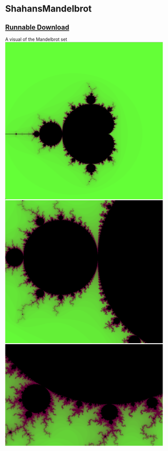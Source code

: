 # ShahansMandelbrot
## [Runnable Download](https://github.com/shahanneda/ShahansMandelbrot/releases/download/1.0/ShahansMandelbrot.jar)
A visual of the Mandelbrot set 
![example1](pics/pic1.png)
![example2](pics/pic2.png)
![example3](pics/pic3.png)
